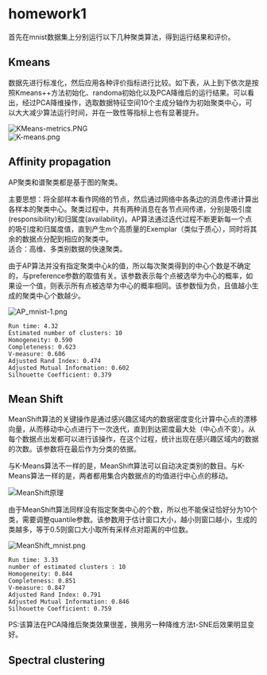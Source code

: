 # homework1
首先在mnist数据集上分别运行以下几种聚类算法，得到运行结果和评价。
## Kmeans

数据先进行标准化，然后应用各种评价指标进行比较。如下表，从上到下依次是按照Kmeans++方法初始化、randoma初始化以及PCA降维后的运行结果。可以看出，经过PCA降维操作，选取数据特征空间10个主成分轴作为初始聚类中心，可以大大减少算法运行时间，并在一致性等指标上也有显著提升。

![KMeans-metrics.PNG](https://i.loli.net/2019/10/09/h2CV5K31r4oOR6F.png)  
![K-means.png](https://i.loli.net/2019/10/09/yMuDvOBoIFZafUE.png)   

## Affinity propagation
AP聚类和谱聚类都是基于图的聚类。  

主要思想：将全部样本看作网络的节点，然后通过网络中各条边的消息传递计算出各样本的聚类中心。聚类过程中，共有两种消息在各节点间传递，分别是吸引度(responsibility)和归属度(availability)。AP算法通过迭代过程不断更新每一个点的吸引度和归属度值，直到产生m个高质量的Exemplar（类似于质心），同时将其余的数据点分配到相应的聚类中。  
适合：高维、多类别数据的快速聚类。
  
由于AP算法并没有指定聚类中心k的值，所以每次聚类得到的中心个数是不确定的，与preference参数的取值有关。该参数表示每个点被选举为中心的概率，如果设一个值，则表示所有点被选举为中心的概率相同。该参数恒为负，且值越小生成的聚类中心个数越少。

![AP_mnist-1.png](https://i.loli.net/2019/10/10/BFhPLd1Da2uTeYx.png)   
```
Run time: 4.32
Estimated number of clusters: 10
Homogeneity: 0.590
Completeness: 0.623
V-measure: 0.606
Adjusted Rand Index: 0.474
Adjusted Mutual Information: 0.602
Silhouette Coefficient: 0.379
```

## Mean Shift
MeanShift算法的关键操作是通过感兴趣区域内的数据密度变化计算中心点的漂移向量，从而移动中心点进行下一次迭代，直到到达密度最大处（中心点不变）。从每个数据点出发都可以进行该操作，在这个过程，统计出现在感兴趣区域内的数据的次数。该参数将在最后作为分类的依据。

与K-Means算法不一样的是，MeanShift算法可以自动决定类别的数目。与K-Means算法一样的是，两者都用集合内数据点的均值进行中心点的移动。

![MeanShift原理](https://img-blog.csdn.net/20150327144310549)

由于MeanShift算法同样没有指定聚类中心的个数，所以也不能保证恰好分为10个类，需要调整quantile参数。该参数用于估计窗口大小，越小则窗口越小，生成的类越多，等于0.5则窗口大小取所有采样点对距离的中位数。  

![MeanShift_mnist.png](https://i.loli.net/2019/10/10/K372mJsFzurLlbo.png)  
```
Run time: 3.33
number of estimated clusters : 10
Homogeneity: 0.844
Completeness: 0.851
V-measure: 0.847
Adjusted Rand Index: 0.791
Adjusted Mutual Information: 0.846
Silhouette Coefficient: 0.759 
```
PS:该算法在PCA降维后聚类效果很差，换用另一种降维方法t-SNE后效果明显变好。

## Spectral clustering

